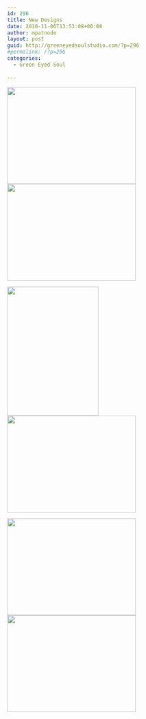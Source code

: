 ```yaml
---
id: 296
title: New Designs
date: 2010-11-06T13:53:08+00:00
author: mpatnode
layout: post
guid: http://greeneyedsoulstudio.com/?p=296
#permalink: /?p=296
categories:
  - Green Eyed Soul
  
---
```

<a rel="attachment wp-att-297" href="http://greeneyedsoulstudio.com/wp-content/uploads/2010/11/october2010trunkshow-060.jpg"><img class="alignnone size-medium wp-image-297" title="october2010trunkshow 060" src="http://greeneyedsoulstudio.com/wp-content/uploads/2010/11/october2010trunkshow-060-300x225.jpg" alt="" width="300" height="225" /></a><a rel="attachment wp-att-298" href="http://greeneyedsoulstudio.com/wp-content/uploads/2010/11/october2010trunkshow-061.jpg"><img class="alignnone size-medium wp-image-298" title="october2010trunkshow 061" src="http://greeneyedsoulstudio.com/wp-content/uploads/2010/11/october2010trunkshow-061-300x225.jpg" alt="" width="300" height="225" /></a>

<a rel="attachment wp-att-299" href="/vendor/uploads/2010/11/october2010trunkshow-051.jpg"><img class="alignnone size-medium wp-image-299" title="october2010trunkshow 051" src="/vendor/uploads/2010/11/october2010trunkshow-051-213x300.jpg" alt="" width="213" height="300" /></a><a rel="attachment wp-att-300" href="http://greeneyedsoulstudio.com/wp-content/uploads/2010/11/october2010trunkshow-219.jpg"><img class="alignnone size-medium wp-image-300" title="october2010trunkshow 219" src="http://greeneyedsoulstudio.com/wp-content/uploads/2010/11/october2010trunkshow-219-300x225.jpg" alt="" width="300" height="225" /></a>

<a rel="attachment wp-att-301" href="http://greeneyedsoulstudio.com/wp-content/uploads/2010/11/october2010trunkshow-074.jpg"><img class="alignnone size-medium wp-image-301" title="october2010trunkshow 074" src="http://greeneyedsoulstudio.com/wp-content/uploads/2010/11/october2010trunkshow-074-300x225.jpg" alt="" width="300" height="225" /></a><a rel="attachment wp-att-302" href="http://greeneyedsoulstudio.com/wp-content/uploads/2010/11/october2010trunkshow-070.jpg"><img class="alignnone size-medium wp-image-302" title="october2010trunkshow 070" src="http://greeneyedsoulstudio.com/wp-content/uploads/2010/11/october2010trunkshow-070-300x225.jpg" alt="" width="300" height="225" /></a>